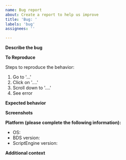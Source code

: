 ```yaml
---
name: Bug report
about: Create a report to help us improve
title: 'Bug: '
labels: 'bug'
assignees: ''

---
```


**Describe the bug**

<!-- A clear and concise description of what the bug is. -->

**To Reproduce**

Steps to reproduce the behavior:
1. Go to '...'
2. Click on '....'
3. Scroll down to '....'
4. See error

**Expected behavior**

<!-- A clear and concise description of what you expected to happen. -->

**Screenshots**

<!-- If applicable, add screenshots to help explain your problem. -->

**Platform (please complete the following information):**

- OS: <!-- [e.g. Windows 10 21H2] -->
- BDS version: <!-- [e.g. 1.20.01] -->
- ScriptEngine version: <!-- [e.g. 0.1.0] -->

**Additional context**

<!-- Add any other context about the problem here. -->
